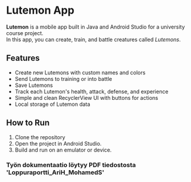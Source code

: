 # Lutemon App

**Lutemon** is a mobile app built in Java and Android Studio for a university course project.  
In this app, you can create, train, and battle creatures called *Lutemons*.

## Features

- Create new Lutemons with custom names and colors
- Send Lutemons to training or into battle
- Save Lutemons
- Track each Lutemon's health, attack, defense, and experience
- Simple and clean RecyclerView UI with buttons for actions
- Local storage of Lutemon data

## How to Run

1. Clone the repository
2. Open the project in Android Studio.
3. Build and run on an emulator or device.


### Työn dokumentaatio löytyy PDF tiedostosta 'Loppuraportti_AriH_MohamedS'
